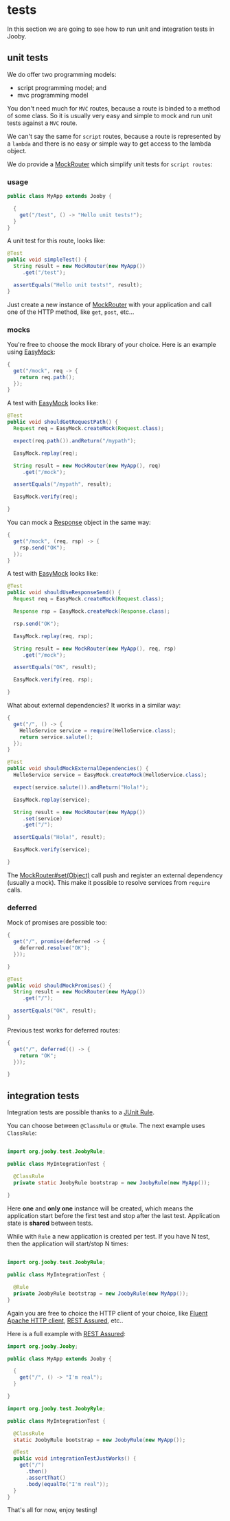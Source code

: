 # tests

In this section we are going to see how to run unit and integration tests in Jooby.

## unit tests

We do offer two programming models:

* script programming model; and 
* mvc programming model 

You don't need much for ```MVC``` routes, because a route is binded to a method of some class. So it is usually very easy and simple to mock and run unit tests against a ```MVC``` route.

We can't say the same for ```script``` routes, because a route is represented by a ```lambda``` and there is no easy or simple way to get access to the lambda object.

We do provide a [MockRouter]({{defdocs}}/mvc/MockRouter.html) which simplify unit tests for ```script routes```:

### usage

```java
public class MyApp extends Jooby {

  {
    get("/test", () -> "Hello unit tests!");
  }
}
```

A unit test for this route, looks like:

```java
@Test
public void simpleTest() {
  String result = new MockRouter(new MyApp())
     .get("/test");

  assertEquals("Hello unit tests!", result);
}
```

Just create a new instance of [MockRouter]({{defdocs}}/mvc/MockRouter.html) with your application and call one of the HTTP method, like ```get```, ```post```, etc...

### mocks

You're free to choose the mock library of your choice. Here is an example using <a href="http://easymock.org">EasyMock</a>:

```java
{
  get("/mock", req -> {
    return req.path();
  });
}
```

A test with <a href="http://easymock.org">EasyMock</a> looks like:

```java
@Test
public void shouldGetRequestPath() {
  Request req = EasyMock.createMock(Request.class);

  expect(req.path()).andReturn("/mypath");

  EasyMock.replay(req);

  String result = new MockRouter(new MyApp(), req)
     .get("/mock");

  assertEquals("/mypath", result);

  EasyMock.verify(req);

}
```

You can mock a [Response]({{defdocs}}/Response.html)  object in the same way:

```java
{
  get("/mock", (req, rsp) -> {
    rsp.send("OK");
  });
}
```

A test with <a href="http://easymock.org">EasyMock</a> looks like:

```java
@Test
public void shouldUseResponseSend() {
  Request req = EasyMock.createMock(Request.class);

  Response rsp = EasyMock.createMock(Response.class);

  rsp.send("OK");

  EasyMock.replay(req, rsp);

  String result = new MockRouter(new MyApp(), req, rsp)
     .get("/mock");

  assertEquals("OK", result);

  EasyMock.verify(req, rsp);

}
```

What about external dependencies? It works in a similar way:

```java
{
  get("/", () -> {
    HelloService service = require(HelloService.class);
    return service.salute();
  });
}
```

```java
@Test
public void shouldMockExternalDependencies() {
  HelloService service = EasyMock.createMock(HelloService.class);

  expect(service.salute()).andReturn("Hola!");

  EasyMock.replay(service);

  String result = new MockRouter(new MyApp())
     .set(service)
     .get("/");

  assertEquals("Hola!", result);

  EasyMock.verify(service);

}
```

The [MockRouter#set(Object)]({{defdocs}}/mvc/MockRouter.html#set-java.lang.Object-) call push and register an external dependency (usually a mock). This make it possible to resolve services from ```require``` calls.

### deferred

Mock of promises are possible too:

```java
{
  get("/", promise(deferred -> {
    deferred.resolve("OK");
  }));

}
```

```java
@Test
public void shouldMockPromises() {
  String result = new MockRouter(new MyApp())
     .get("/");

  assertEquals("OK", result);
}
```

Previous test works for deferred routes: 

```java
{
  get("/", deferred(() -> {
    return "OK";
  }));

}
```

## integration tests

Integration tests are possible thanks to a [JUnit Rule](https://github.com/junit-team/junit4/wiki/Rules).

You can choose between `@ClassRule` or `@Rule`. The next example uses `ClassRule`:

```java

import org.jooby.test.JoobyRule;

public class MyIntegrationTest {

  @ClassRule
  private static JoobyRule bootstrap = new JoobyRule(new MyApp());
  
}
```

Here **one** and **only one** instance will be created, which means the application start before the first test and stop after the last test. Application state is **shared** between tests.

While with `Rule` a new application is created per test. If you have N test, then the application will start/stop N times:

```java

import org.jooby.test.JoobyRule;

public class MyIntegrationTest {

  @Rule
  private JoobyRule bootstrap = new JoobyRule(new MyApp());
}
```

Again you are free to choice the HTTP client of your choice, like [Fluent Apache HTTP client](https://hc.apache.org/httpcomponents-client-ga/tutorial/html/fluent.html), [REST Assured](https://github.com/rest-assured/rest-assured), etc..

Here is a full example with [REST Assured](https://github.com/rest-assured/rest-assured):

```java
import org.jooby.Jooby;

public class MyApp extends Jooby {

  {
    get("/", () -> "I'm real");
  }

}

import org.jooby.test.JoobyRyle;

public class MyIntegrationTest {

  @ClassRule
  static JoobyRule bootstrap = new JoobyRule(new MyApp());

  @Test
  public void integrationTestJustWorks() {
    get("/")
      .then()
      .assertThat()
      .body(equalTo("I'm real"));
  }
}
```

That's all for now, enjoy testing!

